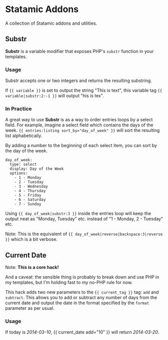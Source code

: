 Statamic Addons
===============

A collection of Statamic addons and utilities.

## Substr

**Substr** is a variable modifier that exposes PHP's `substr` function in your templates.

### Usage

Substr accepts one or two integers and returns the resulting substring.

If `{{ variable }}` is set to output the string "This is text", this variable tag `{{ variable|substr:2:-1 }}` will output "his is tex".

### In Practice

A great way to use **Substr** is as a way to order entries loops by a select field. For example, imagine a select field which contains the days of the week. `{{ entries:listing sort_by="day_of_week" }}` will sort the resulting list alphabetically. 

By adding a number to the beginning of each select item, you can sort by the day of the week.

```
day_of_week:
  type: select
  display: Day of the Week
  options:
    - 1 - Monday
    - 2 - Tuesday
    - 3 - Wednesday
    - 4 - Thursday
    - 5 - Friday
    - 6 - Saturday
    - 7 - Sunday
```

Using `{{ day_of_week|substr:3 }}` inside the entries loop will keep the output neat as "Monday, Tuesday" etc. instead of "1 - Monday, 2 - Tuesday" etc. 

Note: This is the equivalent of `{{ day_of_week|reverse|backspace:3|reverse }}` which is a bit verbose.


## Current Date

Note: **This is a core hack!**

And a caveat: the sensible thing is probably to break down and use PHP in my templates, but I'm holding fast to my no-PHP rule for now.

This hack adds two new parameters to the `{{ current_tag }}` tag: `add` and `subtract`. This allows you to add or subtract any number of days from the current date and output the date in the format specified by the `format` parameter as per usual.

### Usage

If today is *2014-03-10*, {{ current_date add="10" }} will return *2014-03-20*.
